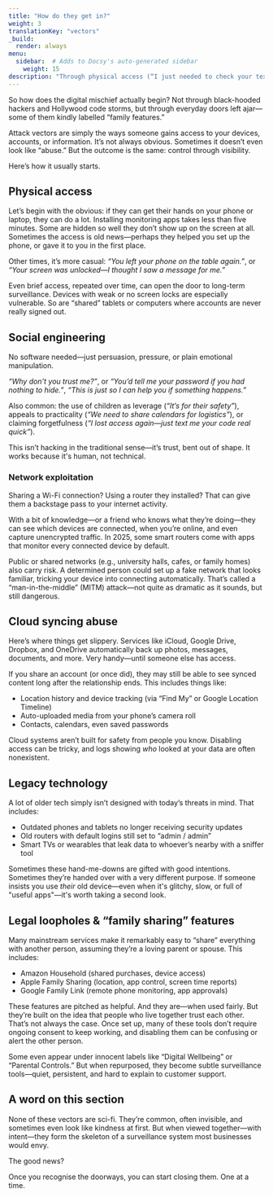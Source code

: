 ```yaml
---
title: "How do they get in?"
weight: 3
translationKey: "vectors"
_build:
  render: always
menu:
  sidebar:  # Adds to Docsy's auto-generated sidebar
    weight: 15
description: "Through physical access (“I just needed to check your texts”), sneaky features like cloud syncing, or techy tricks like spying on your Wi-Fi. Some methods are digital. Others are emotional."
---
```


So how does the digital mischief actually begin? Not through black-hooded hackers and Hollywood code storms, but through everyday doors left ajar—some of them kindly labelled “family features.”

Attack vectors are simply the ways someone gains access to your devices, accounts, or information. It’s not always obvious. Sometimes it doesn’t even look like “abuse.” But the outcome is the same: control through visibility.

Here’s how it usually starts.

## Physical access

Let’s begin with the obvious: if they can get their hands on your phone or laptop, they can do a lot.
Installing monitoring apps takes less than five minutes. Some are hidden so well they don’t show up on the screen at all. Sometimes the access is old news—perhaps they helped you set up the phone, or gave it to you in the first place.

Other times, it’s more casual: *“You left your phone on the table again.”*, or *“Your screen was unlocked—I thought I saw a message for me.”*

Even brief access, repeated over time, can open the door to long-term surveillance. Devices with weak or no screen locks are especially vulnerable. So are “shared” tablets or computers where accounts are never really signed out.

## Social engineering

No software needed—just persuasion, pressure, or plain emotional manipulation.

*“Why don’t you trust me?”*, or *“You’d tell me your password if you had nothing to hide.”*, *“This is just so I can help you if something happens.”*

Also common: the use of children as leverage (*“It’s for their safety”*), appeals to practicality (*“We need to share calendars for logistics”*), or claiming forgetfulness (*“I lost access again—just text me your code real quick”*).

This isn’t hacking in the traditional sense—it’s trust, bent out of shape. It works because it's human, not technical.

### Network exploitation

Sharing a Wi-Fi connection? Using a router they installed? That can give them a backstage pass to your internet activity.

With a bit of knowledge—or a friend who knows what they’re doing—they can see which devices are connected, when you’re 
online, and even capture unencrypted traffic. In 2025, some smart routers come with apps that monitor every connected 
device by default.

Public or shared networks (e.g., university halls, cafes, or family homes) also carry risk. A determined person could 
set up a fake network that looks familiar, tricking your device into connecting automatically. That’s called a 
“man-in-the-middle” (MITM) attack—not quite as dramatic as it sounds, but still dangerous.

## Cloud syncing abuse

Here’s where things get slippery. Services like iCloud, Google Drive, Dropbox, and OneDrive automatically back up 
photos, messages, documents, and more. Very handy—until someone else has access.

If you share an account (or once did), they may still be able to see synced content long after the relationship ends. 
This includes things like:

* Location history and device tracking (via “Find My” or Google Location Timeline)
* Auto-uploaded media from your phone’s camera roll
* Contacts, calendars, even saved passwords

Cloud systems aren’t built for safety from people you know. Disabling access can be tricky, and logs showing *who* 
looked at your data are often nonexistent.

## Legacy technology

A lot of older tech simply isn’t designed with today’s threats in mind. That includes:

* Outdated phones and tablets no longer receiving security updates
* Old routers with default logins still set to “admin / admin”
* Smart TVs or wearables that leak data to whoever’s nearby with a sniffer tool

Sometimes these hand-me-downs are gifted with good intentions. Sometimes they’re handed over with a very different purpose. If someone insists you use *their* old device—even when it's glitchy, slow, or full of "useful apps"—it's worth taking a second look.

## Legal loopholes & “family sharing” features

Many mainstream services make it remarkably easy to “share” everything with another person, assuming they’re a loving 
parent or spouse. This includes:

* Amazon Household (shared purchases, device access)
* Apple Family Sharing (location, app control, screen time reports)
* Google Family Link (remote phone monitoring, app approvals)

These features are pitched as helpful. And they are—when used fairly. But they’re built on the idea that people who 
live together trust each other. That’s not always the case. Once set up, many of these tools don’t require ongoing 
consent to keep working, and disabling them can be confusing or alert the other person.

Some even appear under innocent labels like “Digital Wellbeing” or “Parental Controls.” But when repurposed, they 
become subtle surveillance tools—quiet, persistent, and hard to explain to customer support.

## A word on this section

None of these vectors are sci-fi. They’re common, often invisible, and sometimes even look like kindness at first. But when viewed together—with intent—they form the skeleton of a surveillance system most businesses would envy.

The good news?

Once you recognise the doorways, you can start closing them. One at a time.
